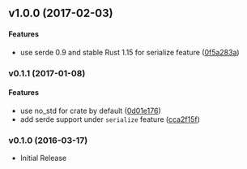 <a name="v1.0.0"></a>
## v1.0.0 (2017-02-03)


#### Features

*   use serde 0.9 and stable Rust 1.15 for serialize feature ([0f5a283a](https://github.com/starkat99/half-rs/commit/0f5a283ae73805821397126fdcef0099aee39ed2))



<a name="v0.1.1"></a>
### v0.1.1 (2017-01-08)


#### Features

*   use no_std for crate by default ([0d01e176](https://github.com/starkat99/half-rs/commit/0d01e176c66cc858768420d46b559cbcb469d7bf))
*   add serde support under `serialize` feature ([cca2f15f](https://github.com/starkat99/half-rs/commit/cca2f15f5201a54aa61a065bb9aec46c0a79f41a))



<a name="v0.1.0"></a>
### v0.1.0 (2016-03-17)

*   Initial Release
